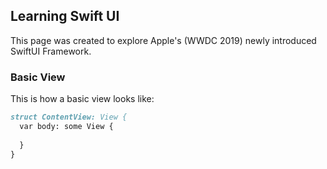 ## Learning Swift UI

This page was created to explore Apple's (WWDC 2019) newly introduced SwiftUI Framework.

### Basic View

This is how a basic view looks like:

```markdown
struct ContentView: View {
  var body: some View {
    
  }
}

```

